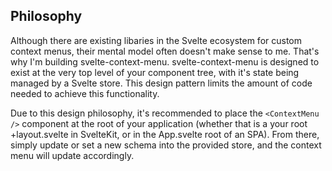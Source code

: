 <script>
  import { lang } from "../lang";
</script>

<section>

## Philosophy

Although there are existing libaries in the Svelte ecosystem for custom context menus, their mental model often doesn't make sense to me. That's why I'm building svelte-context-menu. svelte-context-menu is designed to exist at the very top level of your component tree, with it's state being managed by a Svelte store. This design pattern limits the amount of code needed to achieve this functionality. 

Due to this design philosophy, it's recommended to place the `<ContextMenu />` component at the root of your application (whether that is a your root +layout.svelte in SvelteKit, or in the App.svelte root of an SPA). From there, simply update or set a new schema into the provided store, and the context menu will update accordingly.

</section>



